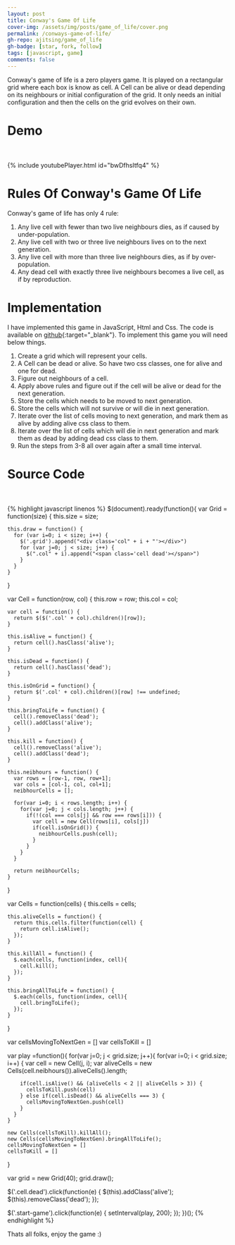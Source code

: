 ```yaml
---
layout: post
title: Conway's Game Of Life
cover-img: /assets/img/posts/game_of_life/cover.png
permalink: /conways-game-of-life/
gh-repo: ajitsing/game_of_life
gh-badge: [star, fork, follow]
tags: [javascript, game]
comments: false
---
```


Conway's game of life is a zero players game. It is played on a rectangular grid where each box is know as cell. A Cell can be alive or dead depending on its neighbours or initial configuration of the grid. It only needs an initial configuration and then the cells on the grid evolves on their own.

# Demo<br><br>

{% include youtubePlayer.html id="bwDfhsItfq4" %}
<br>

# Rules Of Conway's Game Of Life

Conway's game of life has only 4 rule:

1. Any live cell with fewer than two live neighbours dies, as if caused by under-population.
2. Any live cell with two or three live neighbours lives on to the next generation.
3. Any live cell with more than three live neighbours dies, as if by over-population.
4. Any dead cell with exactly three live neighbours becomes a live cell, as if by reproduction.

# Implementation

I have implemented this game in JavaScript, Html and Css. The code is available on [github](https://github.com/ajitsing/game_of_life){:target="_blank"}. To implement this game you will need below things.

1. Create a grid which will represent your cells.
2. A Cell can be dead or alive. So have two css classes, one for alive and one for dead.
3. Figure out neighbours of a cell.
4. Apply above rules and figure out if the cell will be alive or dead for the next generation.
5. Store the cells which needs to be moved to next generation.
6. Store the cells which will not survive or will die in next generation.
7. Iterate over the list of cells moving to next generation, and mark them as alive by adding alive css class to them.
8. Iterate over the list of cells which will die in next generation and mark them as dead by adding dead css class to them.
9. Run the steps from 3-8 all over again after a small time interval.

# Source Code<br><br>

{% highlight javascript linenos %}
$(document).ready(function(){
  var Grid = function(size) {
    this.size = size;

    this.draw = function() {
      for (var i=0; i < size; i++) {
        $('.grid').append("<div class='col" + i + "'></div>")
        for (var j=0; j < size; j++) {
          $(".col" + i).append("<span class='cell dead'></span>")
        }
      }
    }
  }

  var Cell = function(row, col) {
    this.row = row;
    this.col = col;

    var cell = function() {
      return $($('.col' + col).children()[row]);
    }

    this.isAlive = function() {
      return cell().hasClass('alive');
    }

    this.isDead = function() {
      return cell().hasClass('dead');
    }

    this.isOnGrid = function() {
      return $('.col' + col).children()[row] !== undefined;
    }

    this.bringToLife = function() {
      cell().removeClass('dead');
      cell().addClass('alive');
    }

    this.kill = function() {
      cell().removeClass('alive');
      cell().addClass('dead');
    }

    this.neibhours = function() {
      var rows = [row-1, row, row+1];
      var cols = [col-1, col, col+1];
      neibhourCells = [];

      for(var i=0; i < rows.length; i++) {
        for(var j=0; j < cols.length; j++) {
          if(!(col === cols[j] && row === rows[i])) {
            var cell = new Cell(rows[i], cols[j])
            if(cell.isOnGrid()) {
              neibhourCells.push(cell);
            }
          }
        }
      }

      return neibhourCells;
    }
  }

  var Cells = function(cells) {
    this.cells = cells;

    this.aliveCells = function() {
      return this.cells.filter(function(cell) {
        return cell.isAlive();
      });
    }

    this.killAll = function() {
      $.each(cells, function(index, cell){
        cell.kill();
      });
    }

    this.bringAllToLife = function() {
      $.each(cells, function(index, cell){
        cell.bringToLife();
      });
    }
  }

  var cellsMovingToNextGen = []
  var cellsToKill = []

  var play =function(){
    for(var j=0; j < grid.size; j++){
      for(var i=0; i < grid.size; i++) {
        var cell = new Cell(j, i);
        var aliveCells = new Cells(cell.neibhours()).aliveCells().length;

        if(cell.isAlive() && (aliveCells < 2 || aliveCells > 3)) {
          cellsToKill.push(cell)
        } else if(cell.isDead() && aliveCells === 3) {
          cellsMovingToNextGen.push(cell)
        }
      }
    }

    new Cells(cellsToKill).killAll();
    new Cells(cellsMovingToNextGen).bringAllToLife();
    cellsMovingToNextGen = []
    cellsToKill = []
  }

  var grid = new Grid(40);
  grid.draw();

  $('.cell.dead').click(function(e) {
    $(this).addClass('alive');
    $(this).removeClass('dead');
  });

  $('.start-game').click(function(e) {
    setInterval(play, 200);
  });
})();
{% endhighlight %}

Thats all folks, enjoy the game :)